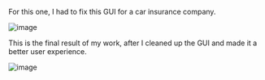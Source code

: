 For this one, I had to fix this GUI for a car insurance company.


![image](https://github.com/zanpicman/naloga3/assets/96843213/fff5073f-354c-49eb-ab3f-e2f480141957)


This is the final result of my work, after I cleaned up the GUI and made it a better user experience.


![image](https://github.com/zanpicman/naloga3/assets/96843213/2ed2ca87-d4a7-4202-9971-ceb91baccac1)
